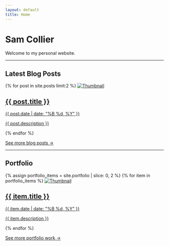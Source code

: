 ```yaml
---
layout: default
title: Home
---
```


# Sam Collier

Welcome to my personal website.

---

## Latest Blog Posts

<div class="horizontal-grid">
  {% for post in site.posts limit:2 %}
    <a href="{{ post.url }}" class="post-card">
      <img src="{{ post.thumbnail | default: '/assets/thumbs/default.png' }}" alt="Thumbnail">
      <div class="post-info">
        <h2>{{ post.title }}</h2>
        <p class="meta">{{ post.date | date: "%B %d, %Y" }}</p>
        <p>{{ post.description }}</p>
      </div>
    </a>
  {% endfor %}
</div>

<p class="see-more"><a href="/blog.html">See more blog posts →</a></p>

---

## Portfolio

<div class="horizontal-grid">
  {% assign portfolio_items = site.portfolio | slice: 0, 2 %}
  {% for item in portfolio_items %}
    <a href="{{ item.url }}" class="post-card">
      <img src="{{ item.thumbnail | default: '/assets/thumbs/default.png' }}" alt="Thumbnail">
      <div class="post-info">
        <h2>{{ item.title }}</h2>
        <p class="meta">{{ item.date | date: "%B %d, %Y" }}</p>
        <p>{{ item.description }}</p>
      </div>
    </a>
  {% endfor %}
</div>

<p class="see-more"><a href="/portfolio.html">See more portfolio work →</a></p>

